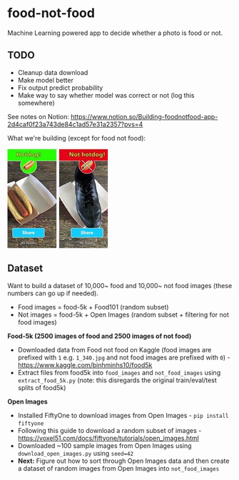# food-not-food

Machine Learning powered app to decide whether a photo is food or not.

## TODO
* Cleanup data download
* Make model better
* Fix output predict probability
* Make way to say whether model was correct or not (log this somewhere)

See notes on Notion: https://www.notion.so/Building-foodnotfood-app-2d4caf0f23a743de84c1ad57e31a2357?pvs=4

What we're building (except for food not food):

<img src="images/hotdog-not-hotdog.jpeg"/>

## Dataset

Want to build a dataset of 10,000~ food and 10,000~ not food images (these numbers can go up if needed).

* Food images = food-5k + Food101 (random subset)
* Not images = food-5k + Open Images (random subset + filtering for not food images)

**Food-5k (2500 images of food and 2500 images of not food)**
* Downloaded data from Food not food on Kaggle (food images are prefixed with `1` e.g. `1_340.jpg` and not food images are prefixed with `0`) - https://www.kaggle.com/binhminhs10/food5k 
* Extract files from food5k into `food_images` and `not_food_images` using `extract_food_5k.py` (note: this disregards the original train/eval/test splits of food5k)

**Open Images**
* Installed FiftyOne to download images from Open Images - `pip install fiftyone`
* Following this guide to download a random subset of images - https://voxel51.com/docs/fiftyone/tutorials/open_images.html
* Downloaded ~100 sample images from Open Images using `download_open_images.py` using `seed=42`
* **Next:** Figure out how to sort through Open Images data and then create a dataset of random images from Open Images into `not_food_images`
